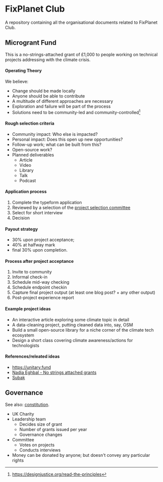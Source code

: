 # FixPlanet Club

A repository containing all the organisational documents related to FixPlanet Club.

## Microgrant Fund

This is a no-strings-attached grant of £1,000 to people working on technical projects addressing with the climate crisis.

#### Operating Theory

We believe:

- Change should be made locally
- Anyone should be able to contribute
- A multitude of different approaches are necessary
- Exploration and failure will be part of the process
- Solutions need to be community-led and community-controlled[^community]


[^community]: [^community]: https://designjustice.org/read-the-principles


#### Rough selection criteria

- Community impact: Who else is impacted?
- Personal impact: Does this open up new opportunities?
- Follow-up work; what can be built from this?
- Open-source work?
- Planned deliverables
  - Article
  - Video
  - Library
  - Talk
  - Podcast
  

#### Application process

1. Complete the typeform application
2. Reviewed by a selection of the [project selection committee](./committee.md)
3. Select for short interview
4. Decision

#### Payout strategy

- 30% upon project acceptance;
- 40% at halfway mark
- final 30% upon completion.

#### Process after project acceptance

1. Invite to community
2. Informal check-in
3. Schedule mid-way checking
4. Schedule endpoint checkin
5. Capture final project output (at least one blog post? + any other output)
6. Post-project experience report


#### Example project ideas

- An interactive article exploring some climate topic in detail
- A data-cleaning project, putting cleaned data into, say, OSM
- Build a small open-source library for a niche corner of the climate tech ecosystem
- Design a short class covering climate awareness/actions for technologists


#### References/releated ideas

- <https://unitary.fund>
- [Nadia Eghbal - No strings attached grants](https://medium.com/@nayafia/5-000-no-strings-attached-9e7b95d33e50)
- [Subak](https://subak.org/fellowship)


## Governance

See also: [constitution](https://github.com/FixPlanet/org/issues/9).

- UK Charity
- Leadership team
  - Decides size of grant
  - Number of grants issued per year
  - Governance changes
- Committee
  - Votes on projects
  - Conducts interviews
- Money can be donated by anyone; but doesn't convey any particular rights
